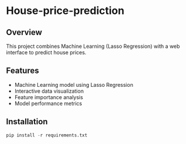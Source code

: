 # House-price-prediction

## Overview
This project combines Machine Learning (Lasso Regression) with a web interface to predict house prices.

## Features
- Machine Learning model using Lasso Regression
- Interactive data visualization
- Feature importance analysis
- Model performance metrics

## Installation
```python
pip install -r requirements.txt
